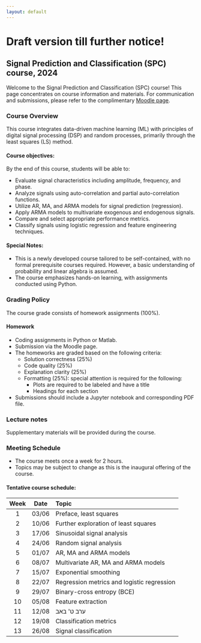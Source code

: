 ```yaml
---
layout: default
---
```


# Draft version till further notice!

## Signal Prediction and Classification (SPC) course, 2024
Welcome to the Signal Prediction and Classification (SPC) course! This page concentrates on course information and materials. For communication and submissions, please refer to the complimentary [Moodle page](https://moodle.sce.ac.il/course/view.php?id=29198).

### Course Overview
This course integrates data-driven machine learning (ML) with principles of digital signal processing (DSP) and random processes, primarily through the least squares (LS) method.

#### Course objectives:

By the end of this course, students will be able to:
* Evaluate signal characteristics including amplitude, frequency, and phase.
* Analyze signals using auto-correlation and partial auto-correlation functions.
* Utilize AR, MA, and ARMA models for signal prediction (regression).
* Apply ARMA models to multivariate exogenous and endogenous signals.
* Compare and select appropriate performance metrics.
* Classify signals using logistic regression and feature engineering techniques.

#### Special Notes:
* This is a newly developed course tailored to be self-contained, with no formal prerequisite courses required. However, a basic understanding of probability and linear algebra is assumed.
* The course emphasizes hands-on learning, with assignments conducted using Python.


### Grading Policy
The course grade consists of homework assignments (100%).

#### Homework
* Coding assignments in Python or Matlab.
* Submission via the Moodle page.
* The homeworks are graded based on the following criteria:
    * Solution correctness (25%)
    * Code quality (25%)
    * Explanation clarity (25%)
    * Formatting (25%): special attention is required for the following:
        * Plots are required to be labeled and have a title
        * Headings for each section
* Submissions should include a Jupyter notebook and corresponding PDF file.
 
### Lecture notes
Supplementary materials will be provided during the course.

### Meeting Schedule

* The course meets once a week for 2 hours.
* Topics may be subject to change as this is the inaugural offering of the course.

#### Tentative course schedule:

| Week | Date  | Topic                                      |
|:----:|:-----:|:-------------------------------------------|
|  1   | 03/06 | Preface, least squares                     |
|  2   | 10/06 | Further exploration of least squares       |
|  3   | 17/06 | Sinusoidal signal analysis                 |
|  4   | 24/06 | Random signal analysis                     |
|  5   | 01/07 | AR, MA and ARMA models                     |
|  6   | 08/07 | Multivariate AR, MA and ARMA models        |
|  7   | 15/07 | Exponential smoothing                      |
|  8   | 22/07 | Regression metrics and logistic regression |
|  9   | 29/07 | Binary-cross entropy (BCE)                 |
|  10  | 05/08 | Feature extraction                         |
|  11  | 12/08 | ערב ט' באב                                 |
|  12  | 19/08 | Classification metrics                     |
|  13  | 26/08 | Signal classification                      |

